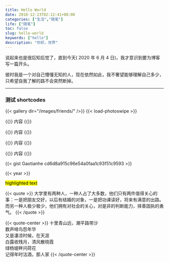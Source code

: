 ```yaml
---
title: Hello World
date: 2018-12-23T02:12:41+08:00
categories: ["生活","随笔"]
life: ["随笔"]
toc: false
slug: hello-world
keywords: ["hello"]
description: "你好，世界"
---
```


说起来也是很后知后觉了，直到今天( 2020 年 6 月 4 日)，我才意识到要为博客写一篇开头。

彼时我是一个对自己懵懂无知的人，现在依然如此，我不奢望能够理解自己多少，只希望自我了解的路不会突然断掉。

---

### 测试 shortcodes

{{< gallery dir="/images/friends/" />}} {{< load-photoswipe >}}

{{<notice notice-warning>}}
内容
{{</notice>}}

{{<notice notice-tip>}}
内容
{{</notice>}}

{{<notice notice-info>}}
内容
{{</notice>}}

{{<notice notice-note>}}
内容
{{</notice>}}

{{< gist Gaotianhe cd6d8a915c96e54a0faa1c93f51c9593 >}}

<script src="https://gist.github.com/Gaotianhe/cd6d8a915c96e54a0faa1c93f51c9593.js"></script>

{{< year >}}

<mark>highlighted text</mark>


{{< quote >}}
大学里有两种人，一种人占了大多数，他们只有两件值得关心的事：一是把朋友交好，以后有结婚的对象，一是把功课读好，将来有满意的出路。而另一种人极少极少，他们拥有对社会的关心，对是非的判断能力，择善固执的勇气。
{{< /quote >}}

{{< quote-center >}}
十里青山远，潮平路带沙<br>数声啼鸟怨年华<br>又是凄凉时候，在天涯<br>白露收残月，清风散晓霞<br>绿杨堤畔问荷花<br>记得年时沽酒，那人家
{{< /quote-center >}}